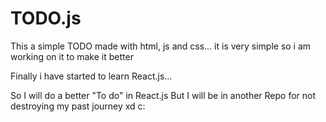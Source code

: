 # TODO.js

This a simple TODO made with html, js and css...
it is very simple so i am working on it to make it better

Finally i have started to learn React.js...

So I will do a better "To do" in React.js
But I will be in another Repo
for not destroying my past journey xd c:
